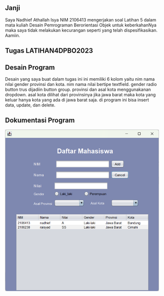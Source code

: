 ## Janji
Saya Nadhief Athallah Isya NIM 2106413 mengerjakan soal Latihan 5
dalam mata kuliah Desain Pemrograman Berorientasi Objek untuk keberkahanNya
maka saya tidak melakukan kecurangan seperti yang telah dispesifikasikan.
Aamiin.

## Tugas LATIHAN4DPBO2023

## Desain Program
Desain yang saya buat dalam tugas ini ini memiliki 6 kolom yaitu nim nama nilai gender provinsi dan kota. nim nama nilai bertipe textfield. gender radio button trus dijadiin button group. provinsi dan asal kota menggunakanan dropdown. asal kota dilihat dari provinsinya jika jawa barat maka kota yang keluar hanya kota yang ada di jawa barat saja. di program ini bisa insert data, update, dan delete.

## Dokumentasi Program
![Alt text](jar.png)